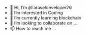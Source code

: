 - 👋 Hi, I’m @laraveldeveloper26
- 👀 I’m interested in Coding
- 🌱 I’m currently learning blockchain
- 💞️ I’m looking to collaborate on ...
- 📫 How to reach me ...

<!---
laraveldeveloper26/laraveldeveloper26 is a ✨ special ✨ repository because its `README.md` (this file) appears on your GitHub profile.
You can click the Preview link to take a look at your changes.
--->

